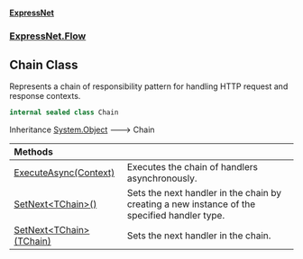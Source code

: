 #### [ExpressNet](ExpressNet.md 'ExpressNet')
### [ExpressNet.Flow](ExpressNet.Flow.md 'ExpressNet.Flow')

## Chain Class

Represents a chain of responsibility pattern for handling HTTP request and response contexts.

```csharp
internal sealed class Chain
```

Inheritance [System.Object](https://docs.microsoft.com/en-us/dotnet/api/System.Object 'System.Object') &#129106; Chain

| Methods | |
| :--- | :--- |
| [ExecuteAsync(Context)](ExpressNet.Flow.Chain.ExecuteAsync(ExpressNet.Ctx.Context).md 'ExpressNet.Flow.Chain.ExecuteAsync(ExpressNet.Ctx.Context)') | Executes the chain of handlers asynchronously. |
| [SetNext&lt;TChain&gt;()](ExpressNet.Flow.Chain.SetNext_TChain_().md 'ExpressNet.Flow.Chain.SetNext<TChain>()') | Sets the next handler in the chain by creating a new instance of the specified handler type. |
| [SetNext&lt;TChain&gt;(TChain)](ExpressNet.Flow.Chain.SetNext_TChain_(TChain).md 'ExpressNet.Flow.Chain.SetNext<TChain>(TChain)') | Sets the next handler in the chain. |
